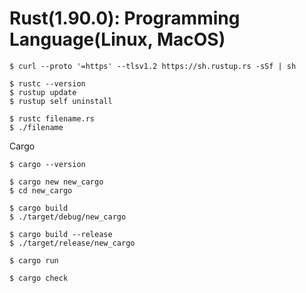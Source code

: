 # Rust(1.90.0): Programming Language(Linux, MacOS)

```
$ curl --proto '=https' --tlsv1.2 https://sh.rustup.rs -sSf | sh

$ rustc --version
$ rustup update
$ rustup self uninstall

$ rustc filename.rs
$ ./filename
```

Cargo
```
$ cargo --version

$ cargo new new_cargo
$ cd new_cargo

$ cargo build
$ ./target/debug/new_cargo

$ cargo build --release
$ ./target/release/new_cargo

$ cargo run

$ cargo check
```